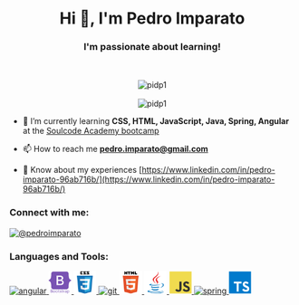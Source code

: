 <h1 align="center">Hi 👋, I'm Pedro Imparato</h1>
<h3 align="center">I'm passionate about learning!</h3>
<br>

<p align="center"><img align="center" src="https://github-readme-stats.vercel.app/api?username=pidp1&show_icons=true&locale=en" alt="pidp1" /></p>

<p align="center"><img align="center" src="https://github-readme-stats.vercel.app/api/top-langs?username=pidp1&show_icons=true&locale=en&layout=compact" alt="pidp1" /></p>



- 🌱 I’m currently learning **CSS, HTML, JavaScript, Java, Spring, Angular** at the <a href="https://soulcodeacademy.org/">Soulcode Academy bootcamp</a>

- 📫 How to reach me **pedro.imparato@gmail.com**

- 📄 Know about my experiences [https://www.linkedin.com/in/pedro-imparato-96ab716b/](https://www.linkedin.com/in/pedro-imparato-96ab716b/)

<h3 align="left">Connect with me:</h3>
<p align="left">
<a href="https://twitter.com/@pedroimparato" target="blank"><img align="center" src="https://raw.githubusercontent.com/rahuldkjain/github-profile-readme-generator/master/src/images/icons/Social/twitter.svg" alt="@pedroimparato" height="30" width="40" /></a>
</p>

<h3 align="left">Languages and Tools:</h3>
<p align="left"> <a href="https://angular.io" target="_blank" rel="noreferrer"> <img src="https://angular.io/assets/images/logos/angular/angular.svg" alt="angular" width="40" height="40"/> </a> <a href="https://getbootstrap.com" target="_blank" rel="noreferrer"> <img src="https://raw.githubusercontent.com/devicons/devicon/master/icons/bootstrap/bootstrap-plain-wordmark.svg" alt="bootstrap" width="40" height="40"/> </a> <a href="https://www.w3schools.com/css/" target="_blank" rel="noreferrer"> <img src="https://raw.githubusercontent.com/devicons/devicon/master/icons/css3/css3-original-wordmark.svg" alt="css3" width="40" height="40"/> </a> <a href="https://git-scm.com/" target="_blank" rel="noreferrer"> <img src="https://www.vectorlogo.zone/logos/git-scm/git-scm-icon.svg" alt="git" width="40" height="40"/> </a> <a href="https://www.w3.org/html/" target="_blank" rel="noreferrer"> <img src="https://raw.githubusercontent.com/devicons/devicon/master/icons/html5/html5-original-wordmark.svg" alt="html5" width="40" height="40"/> </a> <a href="https://www.java.com" target="_blank" rel="noreferrer"> <img src="https://raw.githubusercontent.com/devicons/devicon/master/icons/java/java-original.svg" alt="java" width="40" height="40"/> </a> <a href="https://developer.mozilla.org/en-US/docs/Web/JavaScript" target="_blank" rel="noreferrer"> <img src="https://raw.githubusercontent.com/devicons/devicon/master/icons/javascript/javascript-original.svg" alt="javascript" width="40" height="40"/> </a> <a href="https://spring.io/" target="_blank" rel="noreferrer"> <img src="https://www.vectorlogo.zone/logos/springio/springio-icon.svg" alt="spring" width="40" height="40"/> </a> <a href="https://www.typescriptlang.org/" target="_blank" rel="noreferrer"> <img src="https://raw.githubusercontent.com/devicons/devicon/master/icons/typescript/typescript-original.svg" alt="typescript" width="40" height="40"/> </a> </p>


<!--

